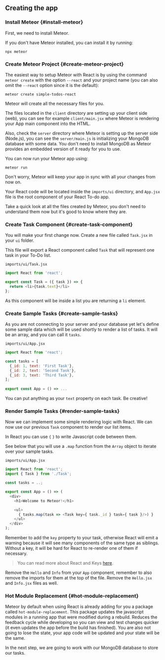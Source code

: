 ## Creating the app

### Install Meteor {#install-meteor}
First, we need to install Meteor.

If you don't have Meteor installed, you can install it by running:

```shell
npx meteor
```

### Create Meteor Project {#create-meteor-project}

The easiest way to setup Meteor with React is by using the command `meteor create` with the option `--react` and your project name (you can also omit the `--react` option since it is the default):

```
meteor create simple-todos-react
```

Meteor will create all the necessary files for you.

The files located in the `client` directory are setting up your client side (web), you can see for example `client/main.jsx` where Meteor is rendering your App main component into the HTML.

Also, check the `server` directory where Meteor is setting up the server side (Node.js), you can see the `server/main.js` is initializing your MongoDB database with some data. You don't need to install MongoDB as Meteor provides an embedded version of it ready for you to use.

You can now run your Meteor app using:

```
meteor run
```

Don't worry, Meteor will keep your app in sync with all your changes from now on.

Your React code will be located inside the `imports/ui` directory, and `App.jsx` file is the root component of your React To-do app.

Take a quick look at all the files created by Meteor, you don't need to understand them now but it's good to know where they are.

### Create Task Component {#create-task-component}

You will make your first change now. Create a new file called `Task.jsx` in your `ui` folder.

This file will export a React component called `Task` that will represent one task in your To-Do list.

`imports/ui/Task.jsx`
```js
import React from 'react';

export const Task = ({ task }) => {
  return <li>{task.text}</li>
};
```

As this component will be inside a list you are returning a `li` element.

### Create Sample Tasks {#create-sample-tasks}

As you are not connecting to your server and your database yet let's define some sample data which will be used shortly to render a list of tasks. It will be an array, and you can call it `tasks`.

`imports/ui/App.jsx`
```js
import React from 'react';

const tasks = [
  {_id: 1, text: 'First Task'},
  {_id: 2, text: 'Second Task'},
  {_id: 3, text: 'Third Task'},
];
 
export const App = () => ...
```

You can put anything as your `text` property on each task. Be creative!

### Render Sample Tasks {#render-sample-tasks}

Now we can implement some simple rendering logic with React. We can now use our previous `Task` component to render our list items.

In React you can use `{` `}` to write Javascript code between them.

See below that you will use a `.map` function from the `Array` object to iterate over your sample tasks.

`imports/ui/App.jsx`
```js
import React from 'react';
import { Task } from './Task';

const tasks = ..;

export const App = () => (
  <div>
    <h1>Welcome to Meteor!</h1>

    <ul>
      { tasks.map(task => <Task key={ task._id } task={ task }/>) }
    </ul>
  </div>
);
```

Remember to add the `key` property to your task, otherwise React will emit a warning because it will see many components of the same type as siblings. Without a key, it will be hard for React to re-render one of them if necessary.

> You can read more about React and Keys [here](https://reactjs.org/docs/lists-and-keys.html#keys).

Remove the `Hello` and `Info` from your `App` component, remember to also remove the imports for them at the top of the file. Remove the `Hello.jsx` and `Info.jsx` files as well.

### Hot Module Replacement {#hot-module-replacement}

Meteor by default when using React is already adding for you a package called `hot-module-replacement`. This package updates the javascript modules in a running app that were modified during a rebuild. Reduces the feedback cycle while developing so you can view and test changes quicker (it even updates the app before the build has finished). You are also not going to lose the state, your app code will be updated and your state will be the same.

In the next step, we are going to work with our MongoDB database to store our tasks.
